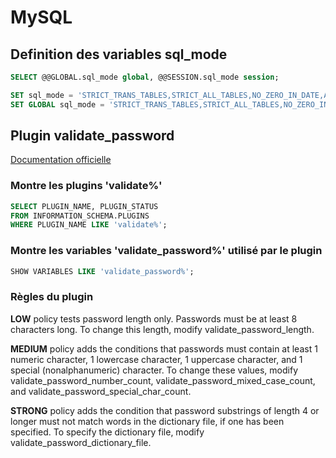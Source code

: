 <!-- TITLE: MySql -->
<!-- SUBTITLE: A quick summary of Creole -->

# MySQL

## Definition des variables sql_mode

```sql
SELECT @@GLOBAL.sql_mode global, @@SESSION.sql_mode session;

SET sql_mode = 'STRICT_TRANS_TABLES,STRICT_ALL_TABLES,NO_ZERO_IN_DATE,ALLOW_INVALID_DATES,ERROR_FOR_DIVISION_BY_ZERO,NO_AUTO_CREATE_USER,NO_ENGINE_SUBSTITUTION';
SET GLOBAL sql_mode = 'STRICT_TRANS_TABLES,STRICT_ALL_TABLES,NO_ZERO_IN_DATE,ALLOW_INVALID_DATES,ERROR_FOR_DIVISION_BY_ZERO,NO_AUTO_CREATE_USER,NO_ENGINE_SUBSTITUTION';
```

## Plugin validate_password

[Documentation officielle](https://dev.mysql.com/doc/refman/5.7/en/validate-password.html)

### Montre les plugins 'validate%'

```sql
SELECT PLUGIN_NAME, PLUGIN_STATUS
FROM INFORMATION_SCHEMA.PLUGINS
WHERE PLUGIN_NAME LIKE 'validate%';
```

### Montre les variables 'validate_password%' utilisé par le plugin

```sql
SHOW VARIABLES LIKE 'validate_password%';
```

### Règles du plugin

**LOW** policy tests password length only. Passwords must be at least 8 characters long. To change this length, modify validate_password_length.

**MEDIUM** policy adds the conditions that passwords must contain at least 1 numeric character, 1 lowercase character, 1 uppercase character, and 1 special (nonalphanumeric) character. To change these values, modify validate_password_number_count, validate_password_mixed_case_count, and validate_password_special_char_count.

**STRONG** policy adds the condition that password substrings of length 4 or longer must not match words in the dictionary file, if one has been specified. To specify the dictionary file, modify validate_password_dictionary_file.
